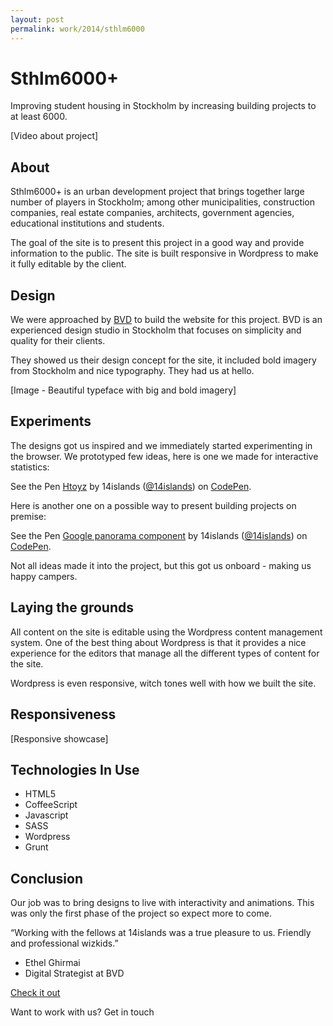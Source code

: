 ```yaml
---
layout: post
permalink: work/2014/sthlm6000
---
```



# Sthlm6000+

Improving student housing in Stockholm
by increasing building projects to at least 6000.

[Video about project]

## About

Sthlm6000+ is an urban development project that brings together large number of players in Stockholm; among other municipalities, construction companies, real estate companies, architects, government agencies, educational institutions and students. 

The goal of the site is to present this project in a good way and provide information to the public. The site is built responsive in Wordpress to make it fully editable by the client.


## Design

We were approached by [BVD](http://bvd.se) to build the website for this project. BVD is an experienced design studio in Stockholm that focuses on simplicity and quality for their clients.

They showed us their design concept for the site, it included bold imagery from Stockholm and nice typography. They had us at hello.

[Image - Beautiful typeface with big and bold imagery]


## Experiments

The designs got us inspired and we immediately started experimenting in the browser. We prototyped few ideas, here is one we made for interactive statistics:

<p data-height="268" data-theme-id="6678" data-slug-hash="Htoyz" data-default-tab="result" data-user="14islands" class='codepen'>See the Pen <a href='http://codepen.io/14islands/pen/Htoyz/'>Htoyz</a> by 14islands (<a href='http://codepen.io/14islands'>@14islands</a>) on <a href='http://codepen.io'>CodePen</a>.</p>
<script async src="//codepen.io/assets/embed/ei.js"></script>

Here is another one on a possible way to present building 
projects on premise: 

<p data-height="268" data-theme-id="6678" data-slug-hash="BChpE" data-default-tab="result" data-user="14islands" class='codepen'>See the Pen <a href='http://codepen.io/14islands/pen/BChpE/'>Google panorama component</a> by 14islands (<a href='http://codepen.io/14islands'>@14islands</a>) on <a href='http://codepen.io'>CodePen</a>.</p>
<script async src="//codepen.io/assets/embed/ei.js"></script>

Not all ideas made it into the project, but this got us onboard - making us happy campers.


## Laying the grounds

All content on the site is editable using the Wordpress content management system. One of the best thing about Wordpress is that it provides a nice experience for the editors that manage all the different types of content for the site.

Wordpress is even responsive, witch tones  well with how we built the site.

## Responsiveness

[Responsive showcase]

## Technologies In Use

* HTML5
* CoffeeScript
* Javascript
* SASS
* Wordpress
* Grunt


## Conclusion

Our job was to bring designs to live with interactivity and animations. This was only the first phase of the project so expect more to come.

“Working with the fellows at 14islands was a true pleasure to us. Friendly and professional wizkids.”
- Ethel Ghirmai
- Digital Strategist at BVD 

[Check it out](http://sthlm6000.se/)

Want to work with us?  Get in touch
